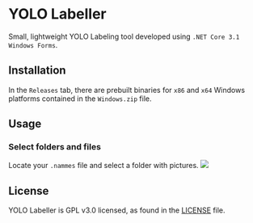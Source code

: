 # YOLO Labeller
Small, lightweight YOLO Labeling tool developed using `.NET Core 3.1 Windows Forms`.

## Installation
In the `Releases` tab, there are prebuilt binaries for `x86` and `x64` Windows platforms contained in the `Windows.zip` file.
## Usage
### Select folders and files
Locate your `.nammes` file and select a folder with pictures.
![](https://media.giphy.com/media/PnVBoFpM3Vt3mzk65X/giphy.gif)

## License
YOLO Labeller is GPL v3.0 licensed, as found in the [LICENSE](LICENSE) file.

